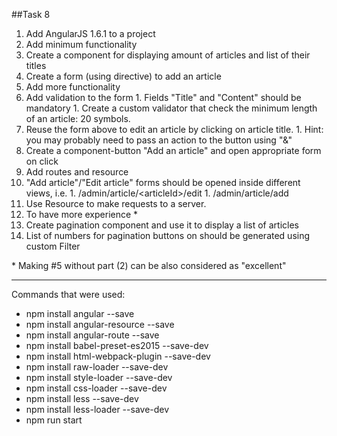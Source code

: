 ﻿##Task 8

1. Add AngularJS 1.6.1 to a project
1. Add minimum functionality
  1. Create a component for displaying amount of articles and list of their titles
  1. Create a form (using directive) to add an article
1. Add more functionality
  1. Add validation to the form
    1. Fields "Title" and "Content" should be mandatory
    1. Create a custom validator that check the minimum length of an article: 20 symbols.
  1. Reuse the form above to edit an article by clicking on article title.
    1. Hint: you may probably need to pass an action to the button using "&"
  1. Create a component-button "Add an article" and open appropriate form on click
1. Add routes and resource
  1. "Add article"/"Edit article" forms should be opened inside different views, i.e.
    1. /admin/article/\<articleId\>/edit
    1. /admin/article/add
  1. Use Resource to make requests to a server.
1. To have more experience *
  1. Create pagination component and use it to display a list of articles
  1. List of numbers for pagination buttons on should be generated using custom Filter

\* Making  #5 without part (2) can be also considered as "excellent"
 
<hr>
 
Commands that were used:
+ npm install angular --save
+ npm install angular-resource --save
+ npm install angular-route --save
+ npm install babel-preset-es2015 --save-dev
+ npm install html-webpack-plugin --save-dev
+ npm install raw-loader --save-dev
+ npm install style-loader --save-dev
+ npm install css-loader --save-dev
+ npm install less --save-dev
+ npm install less-loader --save-dev
+ npm run start
